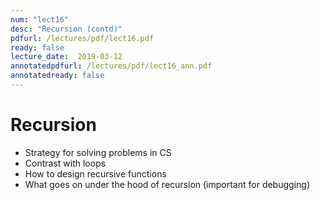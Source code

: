 ```yaml
---
num: "lect16"
desc: "Recursion (contd)"
pdfurl: /lectures/pdf/lect16.pdf
ready: false
lecture_date:  2019-03-12
annotatedpdfurl: /lectures/pdf/lect16_ann.pdf
annotatedready: false
---
```


# Recursion
* Strategy for solving problems in CS
* Contrast with loops
* How to design recursive functions
* What goes on under the hood of recursion (important for debugging)